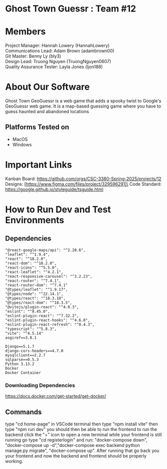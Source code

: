 # Ghost Town Guessr : Team #12
# Members
Project Manager: Hannah Lowery (HannahLowery)\
Communications Lead: Adam Brown (adambrown00)\
Git Master: Benny Ly (bly3)\
Design Lead: Truong Nguyen (TruongNguyen0607)\
Quality Assurance Tester: Layla Jones (ljon188)

# About Our Software

Ghost Town GeoGuessr is a web game that adds a spooky twist to Google's GeoGuessr web game. It is a map-based guessing game where you have to guess haunted and abandoned locations
## Platforms Tested on
- MacOS
- Windows
# Important Links
Kanban Board: https://github.com/orgs/CSC-3380-Spring-2025/projects/12
Designs: [https://www.figma.com/files/project/329596291]\
Code Standard: https://google.github.io/styleguide/tsguide.html

# How to Run Dev and Test Environments

## Dependencies
    "@react-google-maps/api": "^2.20.6",
    "leaflet": "^1.9.4",
    "react": "^18.2.0",
    "react-dom": "^18.2.0",
    "react-icons": "^5.5.0",
    "react-leaflet": "^4.2.1",
    "react-responsive-carousel": "^3.2.23",
    "react-router": "^7.4.1",
    "react-router-dom": "^7.4.1"
    "@types/leaflet": "^1.9.17",
    "@types/node": "^22.14.1",
    "@types/react": "^18.3.18",
    "@types/react-dom": "^18.3.5",
    "@vitejs/plugin-react": "^4.0.3",
    "eslint": "^8.45.0",
    "eslint-plugin-react": "^7.32.2",
    "eslint-plugin-react-hooks": "^4.6.0",
    "eslint-plugin-react-refresh": "^0.4.3",
    "typescript": "^5.8.3",
    "vite": "^4.5.14"
    asgiref==3.8.1
    
    Django==5.1.7
    django-cors-headers==4.7.0
    mysqlclient==2.2.7
    sqlparse==0.5.3
    Python 3.13.2
    Docker
    Docker Container
### Downloading Dependencies
https://docs.docker.com/get-started/get-docker/


## Commands
type "cd home-page" in VSCode terminal then type "npm install vite" then type "npm run dev" you should then be able to run the frontend to run the backend click the "+" icon to open a new terminal while your frontend is still running go type "cd registerlogin" and run: "docker-compose down",
"docker-compose up -d","docker-compose exec backend python manage.py migrate", "docker-compose up". After running that go back you your frontend and now the backend and frontend should be properly working. 
